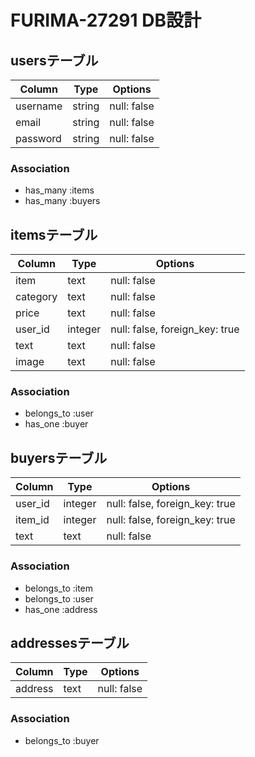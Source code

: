 # FURIMA-27291 DB設計
## usersテーブル
|Column|Type|Options|
|------|----|-------|
|username|string|null: false|
|email|string|null: false|
|password|string|null: false|
### Association
- has_many :items
- has_many :buyers

## itemsテーブル
|Column|Type|Options|
|------|----|-------|
|item|text|null: false|
|category|text|null: false|
|price|text|null: false|
|user_id|integer|null: false, foreign_key: true|
|text|text|null: false|
|image|text|null: false|
### Association
- belongs_to :user
- has_one :buyer

## buyersテーブル
|Column|Type|Options|
|------|----|-------|
|user_id|integer|null: false, foreign_key: true|
|item_id|integer|null: false, foreign_key: true|
|text|text|null: false|
### Association
- belongs_to :item
- belongs_to :user
- has_one :address

## addressesテーブル
|Column|Type|Options|
|------|----|-------|
|address|text|null: false|
### Association
- belongs_to :buyer
